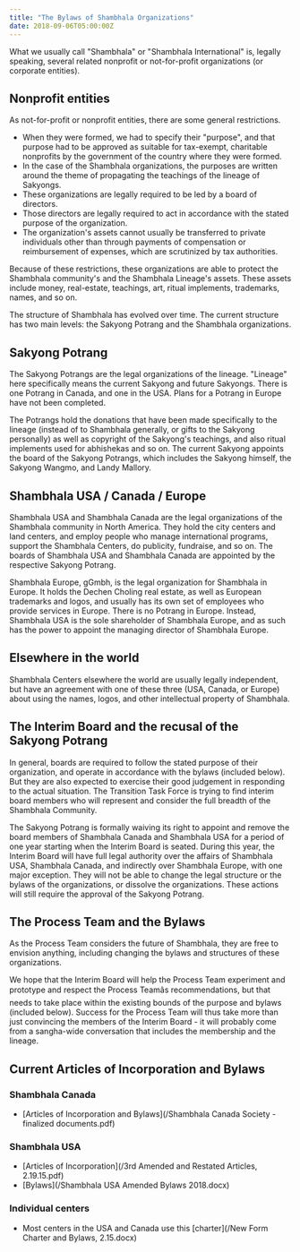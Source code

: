 ```yaml
---
title: "The Bylaws of Shambhala Organizations"
date: 2018-09-06T05:00:00Z
---
```


What we usually call "Shambhala" or "Shambhala International" is, legally speaking, several related nonprofit or not-for-profit organizations (or corporate entities).

## Nonprofit entities

As not-for-profit or nonprofit entities, there are some general restrictions.

* When they were formed, we had to specify their "purpose", and that purpose had to be approved as suitable for tax-exempt, charitable nonprofits by the government of the country where they were formed.
* In the case of the Shambhala organizations, the purposes are written around the theme of propagating the teachings of the lineage of Sakyongs. 
* These organizations are legally required to be led by a board of directors.
* Those directors are legally required to act in accordance with the stated purpose of the organization.
* The organization's assets cannot usually be transferred to private individuals other than through payments of compensation or reimbursement of expenses, which are scrutinized by tax authorities.

Because of these restrictions, these organizations are able to protect the Shambhala community's and the Shambhala Lineage's assets. These assets include money, real-estate, teachings, art, ritual implements, trademarks, names, and so on.

The structure of Shambhala has evolved over time.  The current structure has two main levels: the Sakyong Potrang and the Shambhala organizations.

## Sakyong Potrang

The Sakyong Potrangs are the legal organizations of the lineage. "Lineage" here specifically means the current Sakyong and future Sakyongs.  There is one Potrang in Canada, and one in the USA. Plans for a Potrang in Europe have not been completed.

The Potrangs hold the donations that have been made specifically to the lineage (instead of to Shambhala generally, or gifts to the Sakyong personally) as well as copyright of the Sakyong's teachings, and also ritual implements used for abhishekas and so on.  The current Sakyong appoints the board of the Sakyong Potrangs, which includes the Sakyong himself, the Sakyong Wangmo, and Landy Mallory.

## Shambhala USA / Canada / Europe

Shambhala USA and Shambhala Canada are the legal organizations of the Shambhala community in North America. They hold the city centers and land centers, and employ people who manage international programs, support the Shambhala Centers, do publicity, fundraise, and so on.  The boards of Shambhala USA and Shambhala Canada are appointed by the respective Sakyong Potrang.

Shambhala Europe, gGmbh, is the legal organization for Shambhala in Europe.  It holds the Dechen Choling real estate, as well as European trademarks and logos, and usually has its own set of employees who provide services in Europe. There is no Potrang in Europe. Instead, Shambhala USA is the sole shareholder of Shambhala Europe, and as such has the power to appoint the managing director of Shambhala Europe.

## Elsewhere in the world

Shambhala Centers elsewhere the world are usually legally independent, but have an agreement with one of these three (USA, Canada, or Europe) about using the names, logos, and other intellectual property of Shambhala.

## The Interim Board and the recusal of the Sakyong Potrang

In general, boards are required to follow the stated purpose of their organization, and operate in accordance with the bylaws (included below). But they are also expected to exercise their good judgement in responding to the actual situation. The Transition Task Force is trying to find interim board members who will represent and consider the full breadth of the Shambhala Community.

The Sakyong Potrang is formally waiving its right to appoint and remove the board members of Shambhala Canada and Shambhala USA for a period of one year starting when the Interim Board is seated. During this year, the Interim Board will have full legal authority over the affairs of Shambhala USA, Shambhala Canada, and indirectly over Shambhala Europe, with one major exception.  They will not be able to change the legal structure or the bylaws of the organizations, or dissolve the organizations. These actions will still require the approval of the Sakyong Potrang.

## The Process Team and the Bylaws

As the Process Team considers the future of Shambhala, they are free to envision anything, including changing the bylaws and structures of these organizations.

We hope that the Interim Board will help the Process Team experiment and prototype and respect the Process Teamâs recommendations, but that needs to take place within the existing bounds of the purpose and bylaws (included below). Success for the Process Team will thus take more than just convincing the members of the Interim Board - it will probably come from a sangha-wide conversation that includes the membership and the lineage.

## Current Articles of Incorporation and Bylaws

### Shambhala Canada

* [Articles of Incorporation and Bylaws](/Shambhala Canada Society - finalized documents.pdf)

### Shambhala USA

* [Articles of Incorporation](/3rd Amended and Restated Articles, 2.19.15.pdf)
* [Bylaws](/Shambhala USA Amended Bylaws 2018.docx)

### Individual centers

* Most centers in the USA and Canada use this [charter](/New Form Charter and Bylaws, 2.15.docx)
